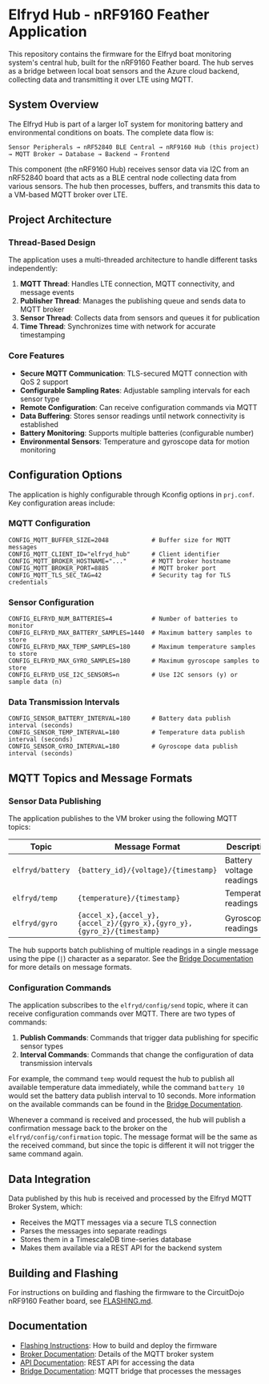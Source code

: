# Elfryd Hub - nRF9160 Feather Application

This repository contains the firmware for the Elfryd boat monitoring system's central hub, built for the nRF9160 Feather board. The hub serves as a bridge between local boat sensors and the Azure cloud backend, collecting data and transmitting it over LTE using MQTT.

## System Overview

The Elfryd Hub is part of a larger IoT system for monitoring battery and environmental conditions on boats. The complete data flow is:

```
Sensor Peripherals → nRF52840 BLE Central → nRF9160 Hub (this project) → MQTT Broker → Database → Backend → Frontend
```

This component (the nRF9160 Hub) receives sensor data via I2C from an nRF52840 board that acts as a BLE central node collecting data from various sensors. The hub then processes, buffers, and transmits this data to a VM-based MQTT broker over LTE.

## Project Architecture

### Thread-Based Design

The application uses a multi-threaded architecture to handle different tasks independently:

1. **MQTT Thread**: Handles LTE connection, MQTT connectivity, and message events
2. **Publisher Thread**: Manages the publishing queue and sends data to MQTT broker
3. **Sensor Thread**: Collects data from sensors and queues it for publication
4. **Time Thread**: Synchronizes time with network for accurate timestamping

### Core Features

- **Secure MQTT Communication**: TLS-secured MQTT connection with QoS 2 support
- **Configurable Sampling Rates**: Adjustable sampling intervals for each sensor type
- **Remote Configuration**: Can receive configuration commands via MQTT
- **Data Buffering**: Stores sensor readings until network connectivity is established
- **Battery Monitoring**: Supports multiple batteries (configurable number)
- **Environmental Sensors**: Temperature and gyroscope data for motion monitoring

## Configuration Options

The application is highly configurable through Kconfig options in `prj.conf`. Key configuration areas include:

### MQTT Configuration

```
CONFIG_MQTT_BUFFER_SIZE=2048            # Buffer size for MQTT messages
CONFIG_MQTT_CLIENT_ID="elfryd_hub"      # Client identifier
CONFIG_MQTT_BROKER_HOSTNAME="..."       # MQTT broker hostname
CONFIG_MQTT_BROKER_PORT=8885            # MQTT broker port
CONFIG_MQTT_TLS_SEC_TAG=42              # Security tag for TLS credentials
```

### Sensor Configuration

```
CONFIG_ELFRYD_NUM_BATTERIES=4           # Number of batteries to monitor
CONFIG_ELFRYD_MAX_BATTERY_SAMPLES=1440  # Maximum battery samples to store
CONFIG_ELFRYD_MAX_TEMP_SAMPLES=180      # Maximum temperature samples to store
CONFIG_ELFRYD_MAX_GYRO_SAMPLES=180      # Maximum gyroscope samples to store
CONFIG_ELFRYD_USE_I2C_SENSORS=n         # Use I2C sensors (y) or sample data (n)
```

### Data Transmission Intervals

```
CONFIG_SENSOR_BATTERY_INTERVAL=180      # Battery data publish interval (seconds)
CONFIG_SENSOR_TEMP_INTERVAL=180         # Temperature data publish interval (seconds)
CONFIG_SENSOR_GYRO_INTERVAL=180         # Gyroscope data publish interval (seconds)
```

## MQTT Topics and Message Formats

### Sensor Data Publishing

The application publishes to the VM broker using the following MQTT topics:

| Topic            | Message Format                                                         | Description              |
| ---------------- | ---------------------------------------------------------------------- | ------------------------ |
| `elfryd/battery` | `{battery_id}/{voltage}/{timestamp}`                                   | Battery voltage readings |
| `elfryd/temp`    | `{temperature}/{timestamp}`                                            | Temperature readings     |
| `elfryd/gyro`    | `{accel_x},{accel_y},{accel_z}/{gyro_x},{gyro_y},{gyro_z}/{timestamp}` | Gyroscope readings       |

The hub supports batch publishing of multiple readings in a single message using the pipe (`|`) character as a separator. See the [Bridge Documentation](../broker/docs/bridge.md) for more details on message formats.

### Configuration Commands

The application subscribes to the `elfryd/config/send` topic, where it can receive configuration commands over MQTT. There are two types of commands:

1. **Publish Commands**: Commands that trigger data publishing for specific sensor types
2. **Interval Commands**: Commands that change the configuration of data transmission intervals

For example, the command `temp` would request the hub to publish all available temperature data immediately, while the command `battery 10` would set the battery data publish interval to 10 seconds. More information on the available commands can be found in the [Bridge Documentation](../broker/docs/bridge.md).

Whenever a command is received and processed, the hub will publish a confirmation message back to the broker on the `elfryd/config/confirmation` topic. The message format will be the same as the received command, but since the topic is different it will not trigger the same command again.

## Data Integration

Data published by this hub is received and processed by the Elfryd MQTT Broker System, which:

- Receives the MQTT messages via a secure TLS connection
- Parses the messages into separate readings
- Stores them in a TimescaleDB time-series database
- Makes them available via a REST API for the backend system

## Building and Flashing

For instructions on building and flashing the firmware to the CircuitDojo nRF9160 Feather board, see [FLASHING.md](./docs/FLASHING.md).

## Documentation

- [Flashing Instructions](./docs/FLASHING.md): How to build and deploy the firmware
- [Broker Documentation](../broker/README.md): Details of the MQTT broker system
- [API Documentation](../broker/docs/api.md): REST API for accessing the data
- [Bridge Documentation](../broker/docs/bridge.md): MQTT bridge that processes the messages
